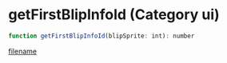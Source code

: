 # getFirstBlipInfoId (Category ui)

```js
function getFirstBlipInfoId(blipSprite: int): number
```

[filename](getFirstBlipInfoId_m.md ':include')